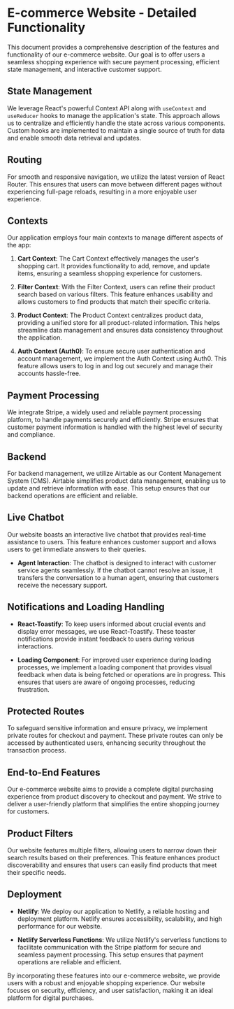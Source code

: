 # E-commerce Website - Detailed Functionality

This document provides a comprehensive description of the features and functionality of our e-commerce website. Our goal is to offer users a seamless shopping experience with secure payment processing, efficient state management, and interactive customer support.

## State Management

We leverage React's powerful Context API along with `useContext` and `useReducer` hooks to manage the application's state. This approach allows us to centralize and efficiently handle the state across various components. Custom hooks are implemented to maintain a single source of truth for data and enable smooth data retrieval and updates.

## Routing

For smooth and responsive navigation, we utilize the latest version of React Router. This ensures that users can move between different pages without experiencing full-page reloads, resulting in a more enjoyable user experience.

## Contexts

Our application employs four main contexts to manage different aspects of the app:

1. **Cart Context**: The Cart Context effectively manages the user's shopping cart. It provides functionality to add, remove, and update items, ensuring a seamless shopping experience for customers.

2. **Filter Context**: With the Filter Context, users can refine their product search based on various filters. This feature enhances usability and allows customers to find products that match their specific criteria.

3. **Product Context**: The Product Context centralizes product data, providing a unified store for all product-related information. This helps streamline data management and ensures data consistency throughout the application.

4. **Auth Context (Auth0)**: To ensure secure user authentication and account management, we implement the Auth Context using Auth0. This feature allows users to log in and log out securely and manage their accounts hassle-free.

## Payment Processing

We integrate Stripe, a widely used and reliable payment processing platform, to handle payments securely and efficiently. Stripe ensures that customer payment information is handled with the highest level of security and compliance.

## Backend

For backend management, we utilize Airtable as our Content Management System (CMS). Airtable simplifies product data management, enabling us to update and retrieve information with ease. This setup ensures that our backend operations are efficient and reliable.

## Live Chatbot

Our website boasts an interactive live chatbot that provides real-time assistance to users. This feature enhances customer support and allows users to get immediate answers to their queries.

- **Agent Interaction**: The chatbot is designed to interact with customer service agents seamlessly. If the chatbot cannot resolve an issue, it transfers the conversation to a human agent, ensuring that customers receive the necessary support.

## Notifications and Loading Handling

- **React-Toastify**: To keep users informed about crucial events and display error messages, we use React-Toastify. These toaster notifications provide instant feedback to users during various interactions.

- **Loading Component**: For improved user experience during loading processes, we implement a loading component that provides visual feedback when data is being fetched or operations are in progress. This ensures that users are aware of ongoing processes, reducing frustration.

## Protected Routes

To safeguard sensitive information and ensure privacy, we implement private routes for checkout and payment. These private routes can only be accessed by authenticated users, enhancing security throughout the transaction process.

## End-to-End Features

Our e-commerce website aims to provide a complete digital purchasing experience from product discovery to checkout and payment. We strive to deliver a user-friendly platform that simplifies the entire shopping journey for customers.

## Product Filters

Our website features multiple filters, allowing users to narrow down their search results based on their preferences. This feature enhances product discoverability and ensures that users can easily find products that meet their specific needs.

## Deployment

- **Netlify**: We deploy our application to Netlify, a reliable hosting and deployment platform. Netlify ensures accessibility, scalability, and high performance for our website.

- **Netlify Serverless Functions**: We utilize Netlify's serverless functions to facilitate communication with the Stripe platform for secure and seamless payment processing. This setup ensures that payment operations are reliable and efficient.

By incorporating these features into our e-commerce website, we provide users with a robust and enjoyable shopping experience. Our website focuses on security, efficiency, and user satisfaction, making it an ideal platform for digital purchases.
